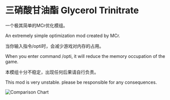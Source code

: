 # 三硝酸甘油酯 Glycerol Trinitrate

一个极其简单的MCr优化模组。

An extremely simple optimization mod created by MCr.

当你输入指令/opti时，会减少游戏对内存的占用。

When you enter command /opti, it will reduce the memory occupation of the game.

本模组十分不稳定，出现任何后果请自行负责。

This mod is very unstable. please be responsible for any consequences.

![Comparison Chart](https://i.postimg.cc/RFvMLJ2H/Comparison-Chart.png)
